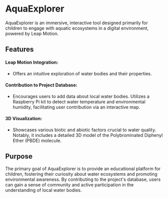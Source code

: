 # AquaExplorer
AquaExplorer is an immersive, interactive tool designed primarily for children to engage with aquatic ecosystems in a digital environment, powered by Leap Motion.

## Features
#### Leap Motion Integration: 
* Offers an intuitive exploration of water bodies and their properties.
#### Contribution to Project Database: 
* Encourages users to add data about local water bodies. Utilizes a Raspberry Pi kit to detect water temperature and environmental humidity, facilitating user contribution via an interactive map.
#### 3D Visualization: 
* Showcases various biotic and abiotic factors crucial to water quality. Notably, it includes a detailed 3D model of the Polybrominated Diphenyl Ether (PBDE) molecule.

## Purpose
The primary goal of AquaExplorer is to provide an educational platform for children, fostering their curiosity about water ecosystems and promoting environmental awareness. By contributing to the project's database, users can gain a sense of community and active participation in the understanding of local water bodies.
